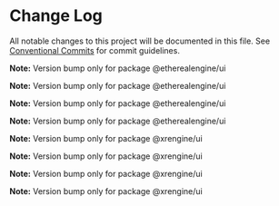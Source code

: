 # Change Log

All notable changes to this project will be documented in this file.
See [Conventional Commits](https://conventionalcommits.org) for commit guidelines.



**Note:** Version bump only for package @etherealengine/ui







**Note:** Version bump only for package @etherealengine/ui







**Note:** Version bump only for package @etherealengine/ui







**Note:** Version bump only for package @etherealengine/ui







**Note:** Version bump only for package @xrengine/ui







**Note:** Version bump only for package @xrengine/ui







**Note:** Version bump only for package @xrengine/ui







**Note:** Version bump only for package @xrengine/ui
